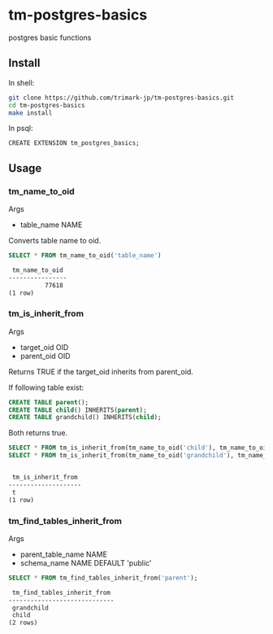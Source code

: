 # tm-postgres-basics
postgres basic functions

## Install

In shell:

```bash
git clone https://github.com/trimark-jp/tm-postgres-basics.git
cd tm-postgres-basics
make install
```

In psql:

```psql
CREATE EXTENSION tm_postgres_basics;
```

## Usage

### tm_name_to_oid

Args

* table_name NAME

Converts table name to oid.

```sql
SELECT * FROM tm_name_to_oid('table_name')
```

```txt
 tm_name_to_oid
----------------
          77618
(1 row)
```

### tm_is_inherit_from

Args

* target_oid OID
* parent_oid OID

Returns TRUE if the target_oid inherits from parent_oid.

If following table exist:

```sql
CREATE TABLE parent();
CREATE TABLE child() INHERITS(parent);
CREATE TABLE grandchild() INHERITS(child);
```

Both returns true.
```sql
SELECT * FROM tm_is_inherit_from(tm_name_to_oid('child'), tm_name_to_oid('parent'));
SELECT * FROM tm_is_inherit_from(tm_name_to_oid('grandchild'), tm_name_to_oid('parent'));
```

```txt

 tm_is_inherit_from
--------------------
 t
(1 row)
```

### tm_find_tables_inherit_from

Args

* parent_table_name NAME
* schema_name NAME DEFAULT 'public'

```sql
SELECT * FROM tm_find_tables_inherit_from('parent');
```

```txt
 tm_find_tables_inherit_from
-----------------------------
 grandchild
 child
(2 rows)
```